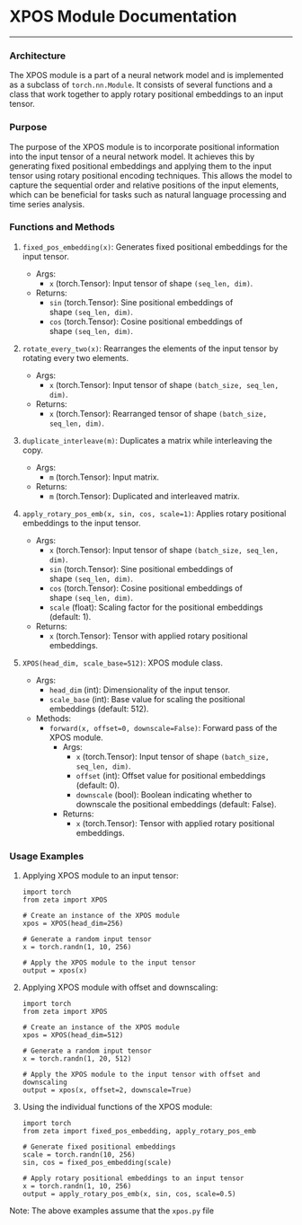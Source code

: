 # XPOS Module Documentation
-------------------------

### Architecture

The XPOS module is a part of a neural network model and is implemented as a subclass of `torch.nn.Module`. It consists of several functions and a class that work together to apply rotary positional embeddings to an input tensor.

### Purpose

The purpose of the XPOS module is to incorporate positional information into the input tensor of a neural network model. It achieves this by generating fixed positional embeddings and applying them to the input tensor using rotary positional encoding techniques. This allows the model to capture the sequential order and relative positions of the input elements, which can be beneficial for tasks such as natural language processing and time series analysis.

### Functions and Methods

1.  `fixed_pos_embedding(x)`: Generates fixed positional embeddings for the input tensor.

    -   Args:
        -   `x` (torch.Tensor): Input tensor of shape `(seq_len, dim)`.
    -   Returns:
        -   `sin` (torch.Tensor): Sine positional embeddings of shape `(seq_len, dim)`.
        -   `cos` (torch.Tensor): Cosine positional embeddings of shape `(seq_len, dim)`.
2.  `rotate_every_two(x)`: Rearranges the elements of the input tensor by rotating every two elements.

    -   Args:
        -   `x` (torch.Tensor): Input tensor of shape `(batch_size, seq_len, dim)`.
    -   Returns:
        -   `x` (torch.Tensor): Rearranged tensor of shape `(batch_size, seq_len, dim)`.
3.  `duplicate_interleave(m)`: Duplicates a matrix while interleaving the copy.

    -   Args:
        -   `m` (torch.Tensor): Input matrix.
    -   Returns:
        -   `m` (torch.Tensor): Duplicated and interleaved matrix.
4.  `apply_rotary_pos_emb(x, sin, cos, scale=1)`: Applies rotary positional embeddings to the input tensor.

    -   Args:
        -   `x` (torch.Tensor): Input tensor of shape `(batch_size, seq_len, dim)`.
        -   `sin` (torch.Tensor): Sine positional embeddings of shape `(seq_len, dim)`.
        -   `cos` (torch.Tensor): Cosine positional embeddings of shape `(seq_len, dim)`.
        -   `scale` (float): Scaling factor for the positional embeddings (default: 1).
    -   Returns:
        -   `x` (torch.Tensor): Tensor with applied rotary positional embeddings.
5.  `XPOS(head_dim, scale_base=512)`: XPOS module class.

    -   Args:
        -   `head_dim` (int): Dimensionality of the input tensor.
        -   `scale_base` (int): Base value for scaling the positional embeddings (default: 512).
    -   Methods:
        -   `forward(x, offset=0, downscale=False)`: Forward pass of the XPOS module.
            -   Args:
                -   `x` (torch.Tensor): Input tensor of shape `(batch_size, seq_len, dim)`.
                -   `offset` (int): Offset value for positional embeddings (default: 0).
                -   `downscale` (bool): Boolean indicating whether to downscale the positional embeddings (default: False).
            -   Returns:
                -   `x` (torch.Tensor): Tensor with applied rotary positional embeddings.

### Usage Examples

1.  Applying XPOS module to an input tensor:

    ```
    import torch
    from zeta import XPOS

    # Create an instance of the XPOS module
    xpos = XPOS(head_dim=256)

    # Generate a random input tensor
    x = torch.randn(1, 10, 256)

    # Apply the XPOS module to the input tensor
    output = xpos(x)
    ```


2.  Applying XPOS module with offset and downscaling:

    ```
    import torch
    from zeta import XPOS

    # Create an instance of the XPOS module
    xpos = XPOS(head_dim=512)

    # Generate a random input tensor
    x = torch.randn(1, 20, 512)

    # Apply the XPOS module to the input tensor with offset and downscaling
    output = xpos(x, offset=2, downscale=True)
    ```
3.  Using the individual functions of the XPOS module:

    ```
    import torch
    from zeta import fixed_pos_embedding, apply_rotary_pos_emb

    # Generate fixed positional embeddings
    scale = torch.randn(10, 256)
    sin, cos = fixed_pos_embedding(scale)

    # Apply rotary positional embeddings to an input tensor
    x = torch.randn(1, 10, 256)
    output = apply_rotary_pos_emb(x, sin, cos, scale=0.5)
    ```

Note: The above examples assume that the `xpos.py` file